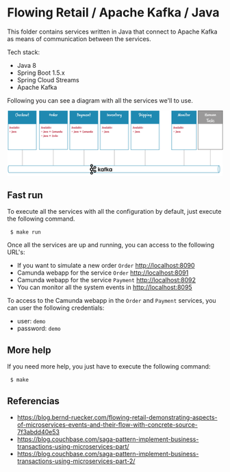 # Flowing Retail / Apache Kafka / Java

This folder contains services written in Java that connect to Apache Kafka as means of communication between the services.

Tech stack:

 * Java 8
 * Spring Boot 1.5.x
 * Spring Cloud Streams
 * Apache Kafka

Following you can see a diagram with all the services we'll to use.

![Microservices](./docs/kafka-services.png)

## Fast run

To execute all the services with all the configuration by default, just execute the following command.

```
 $ make run
```

Once all the services are up and running, you can access to the following URL's:

 * If you want to simulate a new order `Order` [http://localhost:8090](http://localhost:8090)
 * Camunda webapp for the service `Order` [http://localhost:8091](http://localhost:8091)
 * Camunda webapp for the service `Payment` [http://localhost:8092](http://localhost:8092)
 * You can monitor all the system events in  [http://localhost:8095](http://localhost:8095)

To access to the Camunda webapp in the `Order` and `Payment` services, you can user the following credentials:

 * user: `demo`
 * password: `demo`

## More help

If you need more help, you just have to execute the following command:

```
 $ make
```

## Referencias

 * https://blog.bernd-ruecker.com/flowing-retail-demonstrating-aspects-of-microservices-events-and-their-flow-with-concrete-source-7f3abdd40e53
 * https://blog.couchbase.com/saga-pattern-implement-business-transactions-using-microservices-part/
 * https://blog.couchbase.com/saga-pattern-implement-business-transactions-using-microservices-part-2/
